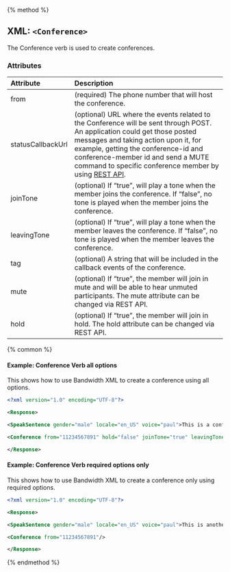 {% method %}
## XML: `<Conference>`

The Conference verb is used to create conferences.


### Attributes
| Attribute         | Description                                                                                                                                                                                                                                                                                                                                         |
|:------------------|:----------------------------------------------------------------------------------------------------------------------------------------------------------------------------------------------------------------------------------------------------------------------------------------------------------------------------------------------------|
| from              | (required) The phone number that will host the conference.                                                                                                                                                                                                                                                                                          |
| statusCallbackUrl | (optional) URL where the events related to the Conference will be sent through POST. An application could get those posted messages and taking action upon it, for example, getting the conference-id and conference-member id and send a MUTE command to specific conference member by using [REST API](../../methods/conferences/conferences.md). |
| joinTone          | (optional) If “true”, will play a tone when the member joins the conference. If “false”, no tone is played when the member joins the conference.                                                                                                                                                                                                    |
| leavingTone       | (optional) If “true”, will play a tone when the member leaves the conference. If “false”, no tone is played when the member leaves the conference.                                                                                                                                                                                                  |
| tag               | (optional) A string that will be included in the callback events of the conference.                                                                                                                                                                                                                                                                 |
| mute              | (optional) If “true”, the member will join in mute and will be able to hear unmuted participants. The mute attribute can be changed via REST API.                                                                                                                                                                                                   |
| hold              | (optional) If “true”, the member will join in hold. The hold attribute can be changed via REST API.                                                                                                                                                                                                                                                 |


{% common %}
#### Example: Conference Verb all options

This shows how to use Bandwidth XML to create a conference using all options.

```XML
<?xml version="1.0" encoding="UTF-8"?>

<Response>

<SpeakSentence gender="male" locale="en_US" voice="paul">This is a conference example</SpeakSentence>

<Conference from="11234567891" hold="false" joinTone="true" leavingTone="true" mute="false" statusCallbackUrl="http://requestb.in/1amf72y1"  />

</Response>
```

#### Example: Conference Verb required options only
This shows how to use Bandwidth XML to create a conference only using required options.

```XML
<?xml version="1.0" encoding="UTF-8"?>

<Response>

<SpeakSentence gender="male" locale="en_US" voice="paul">This is another conference example</SpeakSentence>

<Conference from="11234567891"/>

</Response>
```

{% endmethod %}

